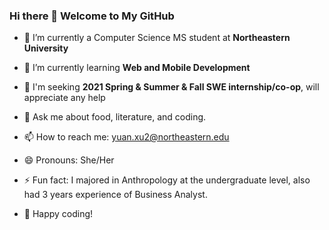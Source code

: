 ### Hi there 👋 Welcome to My GitHub


- 🔭 I’m currently a Computer Science MS student at **Northeastern University** 
- 🌱 I’m currently learning **Web and Mobile Development**
- 👯 I'm seeking **2021 Spring & Summer & Fall SWE internship/co-op**, will appreciate any help 
- 💬 Ask me about food, literature, and coding.
- 📫 How to reach me: yuan.xu2@northeastern.edu
- 😄 Pronouns: She/Her
- ⚡ Fun fact: I majored in Anthropology at the undergraduate level, also had 3 years experience of Business Analyst.

- 👏 Happy coding!
